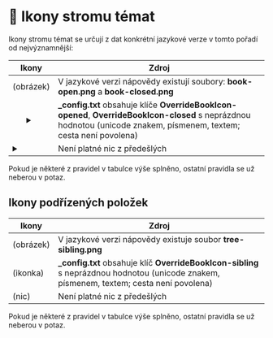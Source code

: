 # 📖 Ikony stromu témat

Ikony stromu témat se určují z dat konkrétní jazykové verze v tomto pořadí od nejvýznamnější:

| Ikony | Zdroj |
|---|---|
| (obrázek) | V jazykové verzi nápovědy existují soubory: **book-open.png** a **book-closed.png** |
| <ul class="tree" id="tree"><details><summary></summary></details></ul> | **_config.txt** obsahuje klíče **OverrideBookIcon-opened**, **OverrideBookIcon-closed** s neprázdnou hodnotou (unicode znakem, písmenem, textem; cesta není povolena) |
| <details><summary></summary></details> | Není platné nic z předešlých |

Pokud je některé z pravidel v tabulce výše splněno, ostatní pravidla se už neberou v potaz.

## Ikony podřízených položek

| Ikony | Zdroj |
|---|---|
| (obrázek) | V jazykové verzi nápovědy existuje soubor **tree-sibling.png** |
| (ikonka) | **_config.txt** obsahuje klíč **OverrideBookIcon-sibling** s neprázdnou hodnotou (unicode znakem, písmenem, textem; cesta není povolena) |
| (nic) | Není platné nic z předešlých |

Pokud je některé z pravidel v tabulce výše splněno, ostatní pravidla se už neberou v potaz.
